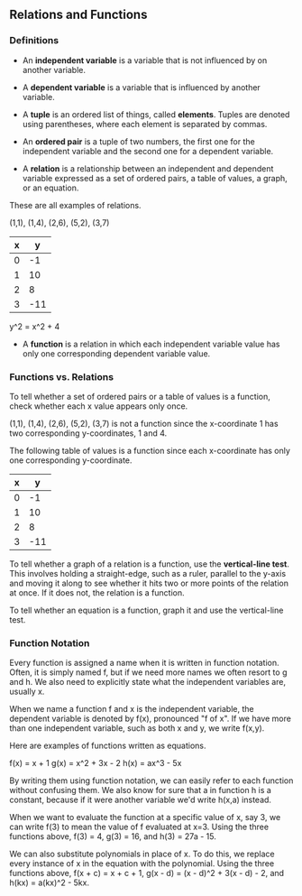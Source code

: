 Relations and Functions
-------

### Definitions

* An **independent variable** is a variable that is not influenced by on another variable.

* A **dependent variable** is a variable that is influenced by another variable.

* A **tuple** is an ordered list of things, called **elements**. Tuples are denoted using parentheses, where each element is separated by commas.

* An **ordered pair** is a tuple of two numbers, the first one for the independent variable and the second one for a dependent variable.

* A **relation** is a relationship between an independent and dependent variable expressed as a set of ordered pairs, a table of values, a graph, or an equation.

 These are all examples of relations.

 (1,1), (1,4), (2,6), (5,2), (3,7)

 | x | y |
 | --- | --- |
 | 0 | -1 |
 | 1 | 10 |
 | 2 | 8 |
 | 3 | -11 |

 y^2 = x^2 + 4

* A **function** is a relation in which each independent variable value has only one corresponding dependent variable value.


### Functions vs. Relations

To tell whether a set of ordered pairs or a table of values is a function, check whether each x value appears only once.

(1,1), (1,4), (2,6), (5,2), (3,7) is not a function since the x-coordinate 1 has two corresponding y-coordinates, 1 and 4.

 The following table of values is a function since each x-coordinate has only one corresponding y-coordinate.

 | x | y |
 | --- | --- |
 | 0 | -1 |
 | 1 | 10 |
 | 2 | 8 |
 | 3 | -11 |


To tell whether a graph of a relation is a function, use the **vertical-line test**. This involves holding a straight-edge, such as a ruler, parallel to the y-axis and moving it along to see whether it hits two or more points of the relation at once. If it does not, the relation is a function.
 
To tell whether an equation is a function, graph it and use the vertical-line test.


### Function Notation

Every function is assigned a name when it is written in function notation. Often, it is simply named f, but if we need more names we often resort to g and h. We also need to explicitly state what the independent variables are, usually x.

When we name a function f and x is the independent variable, the dependent variable is denoted by f(x), pronounced "f of x". If we have more than one independent variable, such as both x and y, we write f(x,y).

Here are examples of functions written as equations.

f(x) = x + 1
g(x) = x^2 + 3x - 2
h(x) = ax^3 - 5x

By writing them using function notation, we can easily refer to each function without confusing them. We also know for sure that a in function h is a constant, because if it were another variable we'd write h(x,a) instead.

When we want to evaluate the function at a specific value of x, say 3, we can write f(3) to mean the value of f evaluated at x=3.
Using the three functions above, f(3) = 4, g(3) = 16, and h(3) = 27a - 15.

We can also substitute polynomials in place of x. To do this, we replace every instance of x in the equation with the polynomial.
Using the three functions above, f(x + c) = x + c + 1, g(x - d) = (x - d)^2 + 3(x - d) - 2, and h(kx) = a(kx)^2 - 5kx. 